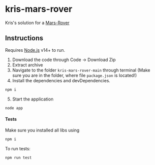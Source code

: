 # kris-mars-rover

Kris's solution for a [Mars-Rover](https://github.com/abdulg/Mars-Rover)

## Instructions

Requires [Node.js](https://nodejs.org/) v14+ to run.

1. Download the code through Code -> Download Zip 
2. Extract archive
3. Navigate to the folder `kris-mars-rover-main` through terminal (Make sure you are in the folder, where file `package.json` is located!)
4. Install the dependencies and devDependencies.
```sh
npm i
```
5. Start the application
```sh
node app
```

#### Tests
Make sure you installed all libs using 
```sh
npm i
```

To run tests:
```sh
npm run test
```
